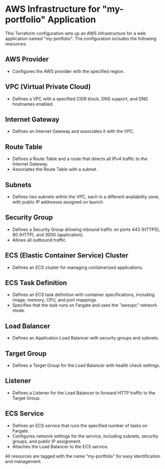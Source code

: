 # AWS Infrastructure for "my-portfolio" Application

This Terraform configuration sets up an AWS infrastructure for a web application named "my-portfolio". The configuration includes the following resources:

## AWS Provider
- Configures the AWS provider with the specified region.

## VPC (Virtual Private Cloud)
- Defines a VPC with a specified CIDR block, DNS support, and DNS hostnames enabled.

## Internet Gateway
- Defines an Internet Gateway and associates it with the VPC.

## Route Table
- Defines a Route Table and a route that directs all IPv4 traffic to the Internet Gateway.
- Associates the Route Table with a subnet.

## Subnets
- Defines two subnets within the VPC, each in a different availability zone, with public IP addresses assigned on launch.

## Security Group
- Defines a Security Group allowing inbound traffic on ports 443 (HTTPS), 80 (HTTP), and 3000 (application).
- Allows all outbound traffic.

## ECS (Elastic Container Service) Cluster
- Defines an ECS cluster for managing containerized applications.

## ECS Task Definition
- Defines an ECS task definition with container specifications, including image, memory, CPU, and port mappings.
- Specifies that the task runs on Fargate and uses the "awsvpc" network mode.

## Load Balancer
- Defines an Application Load Balancer with security groups and subnets.

## Target Group
- Defines a Target Group for the Load Balancer with health check settings.

## Listener
- Defines a Listener for the Load Balancer to forward HTTP traffic to the Target Group.

## ECS Service
- Defines an ECS service that runs the specified number of tasks on Fargate.
- Configures network settings for the service, including subnets, security groups, and public IP assignment.
- Attaches the Load Balancer to the ECS service.

All resources are tagged with the name "my-portfolio" for easy identification and management.
